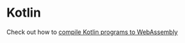 # Kotlin

Check out how to [compile Kotlin programs to WebAssembly](https://blog.jdriven.com/2021/04/running-kotlin-in-the-browser-with-wasm/)
